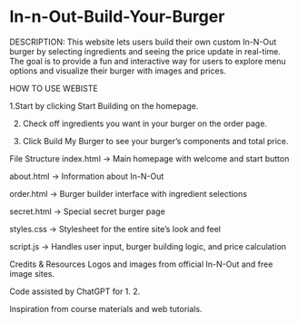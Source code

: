 # In-n-Out-Build-Your-Burger

DESCRIPTION:
This website lets users build their own custom In-N-Out burger by selecting ingredients and seeing the price update in real-time. The goal is to provide a fun and interactive way for users to explore menu options and visualize their burger with images and prices.


HOW TO USE WEBISTE

1.Start by clicking Start Building on the homepage.

2. Check off ingredients you want in your burger on the order page.

3. Click Build My Burger to see your burger’s components and total price.



File Structure
index.html → Main homepage with welcome and start button

about.html → Information about In-N-Out

order.html → Burger builder interface with ingredient selections

secret.html → Special secret burger page

styles.css → Stylesheet for the entire site’s look and feel

script.js → Handles user input, burger building logic, and price calculation

Credits & Resources
Logos and images from official In-N-Out and free image sites.

Code assisted by ChatGPT for 
1.<!--AI used to display the selected burger ingredients and update the total price-->
2.

Inspiration from course materials and web tutorials.















